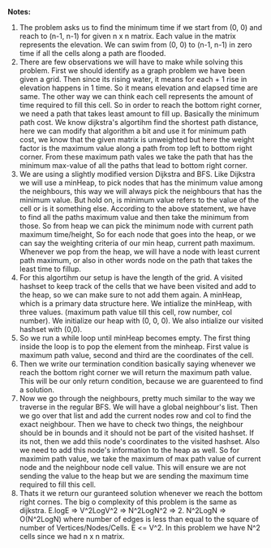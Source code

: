 **Notes:**

1. The problem asks us to find the minimum time if we start from (0, 0) and reach to (n-1, n-1) for given n x n matrix. Each value in the matrix represents the elevation. We can swim from (0, 0) to (n-1, n-1) in zero time if all the cells along a path are flooded.
2. There are few observations we will have to make while solving this problem. First we should identify as a graph problem we have been given a grid. Then since its rising water, it means for each + 1 rise in elevation  happens in 1 time. So it means elevation and elapsed time are same. The other way we can think each cell represents the amount of time required to fill this cell. So in order to reach the bottom right corner, we need a path that takes least amount to fill up. Basically the minimum path cost. We know dijkstra's algortihm find the shortest path distance, here we can modify that algorithm a bit and use it for minimum path cost, we know that the given matrix is unweighted but here the weight factor is the maximum value along a path from top left to bottom right corner. From these maximum path vales we take the path that has the minimum max-value of all the paths that lead to bottom right corner.
3. We are using a slightly modified version Dijkstra and BFS. Like Dijkstra we will use a minHeap, to pick nodes that has the minimum value among the neighbours, this way we will always pick the neighbours that has the minimum value. But hold on, is minimum value refers to the value of the cell or is it something else. According to the above statement, we have to find all the paths maximum value and then take the minimum from those. So from heap we can pick the minimum node with current path maximum time/height, So for each node that goes into the heap, or we can say the weighting criteria of our min heap, current path maximum. Whenever we pop from the heap, we will have a node with least current path maximum, or also in other words node on the path that takes the least time to fillup.
4. For this algortihm our setup is have the length of the grid. A visited hashset to keep track of the cells that we have been visited and add to the heap, so we can make sure to not add them again. A minHeap, which is a primary data structure here. We intialize the minHeap, with three values. (maximum path value till this cell, row number, col number). We initialize our heap with (0, 0, 0). We also intialize our visited hashset with (0,0).
5. So we run a while loop until minHeap becomes empty. The first thing inside the loop is to pop the element from the minheap. First value is maximum path value, second and third are the coordinates of the cell.
6. Then we write our termination condition basically saying whenever we reach the bottom right corner we will return the maximum path value. This will be our only return condition, because we are guarenteed to find a solution.
7. Now we go through the neighbours, pretty much similar to the way we traverse in the regular BFS. We will have a global neighbour's list. Then we go over that list and add the current nodes row and col to find the exact neighbour. Then we have to check two things, the neighbour should be in bounds and it should not be part of the visited hashset. If its not, then we add thiis node's coordinates to the visited hashset. Also we need to add this node's information to the heap as well. So for maximim path value, we take the maximum of max path value of current node and the neighbour node cell value. This will ensure we are not sending the value to the heap but we are sending the maximum time required to fill this cell.
8. Thats it we return our guranteed solution whenever we reach the bottom right cornes. The big o complexity of this problem is the same as dijkstra. E.logE => V^2LogV^2 => N^2LogN^2 => 2. N^2LogN => O(N^2LogN) where number of edges is less than equal to the square of number of Vertices/Nodes/Cells. E <= V^2. In this problem we have N^2 cells since we had n x n matrix.
